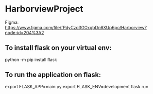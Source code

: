# HarborviewProject
Figma: https://www.figma.com/file/fPdyCzo3GOxgbDn6XUp6po/Harborview?node-id=204%3A2

## To install flask on your virtual env:

python -m pip install flask


## To run the application on flask:

export FLASK_APP=main.py
export FLASK_ENV=development
flask run
